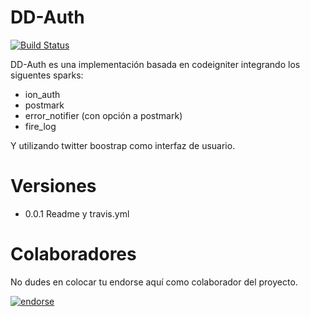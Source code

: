 DD-Auth
=======
[![Build Status](https://travis-ci.org/ramirors/DD-Auth].png)](https://travis-ci.org/ramirors/DD-Auth)


DD-Auth es una implementación basada en codeigniter integrando los siguentes sparks:
- ion_auth
- postmark
- error_notifier (con opción a postmark)
- fire_log

Y utilizando twitter boostrap como interfaz de usuario.

Versiones
=======
- 0.0.1 Readme y travis.yml


Colaboradores
=======
No dudes en colocar tu endorse aquí como colaborador del proyecto.

[![endorse](http://api.coderwall.com/ramirors/endorsecount.png)](http://coderwall.com/ramirors)